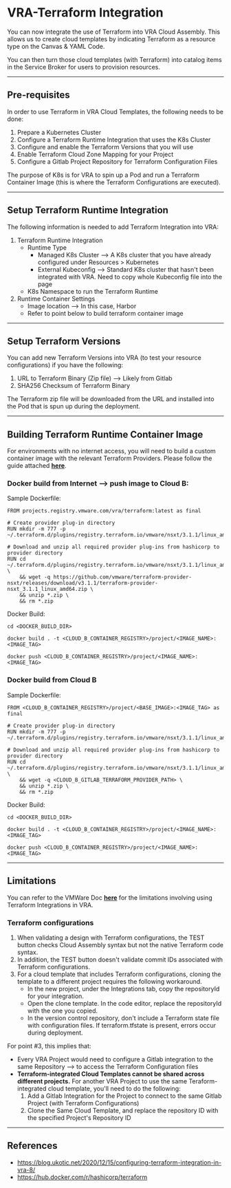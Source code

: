 # **VRA-Terraform Integration**

You can now integrate the use of Terraform into VRA Cloud Assembly. This allows us to create cloud templates by indicating Terraform as a resource type on the Canvas & YAML Code. 

You can then turn those cloud templates (with Terraform) into catalog items in the Service Broker for users to provision resources. 

---
## **Pre-requisites**

In order to use Terraform in VRA Cloud Templates, the following needs to be done: 
1. Prepare a Kubernetes Cluster
2. Configure a Terraform Runtime Integration that uses the K8s Cluster
3. Configure and enable the Terraform Versions that you will use
4. Enable Terraform Cloud Zone Mapping for your Project
5. Configure a Gitlab Project Repository for Terraform Configuration Files

The purpose of K8s is for VRA to spin up a Pod and run a Terraform Container Image (this is where the Terraform Configurations are executed). 

---
## **Setup Terraform Runtime Integration**

The following information is needed to add Terraform Integration into VRA: 
1. Terraform Runtime Integration 
     - Runtime Type
       - Managed K8s Cluster --> A K8s cluster that you have already configured under Resources > Kubernetes
       - External Kubeconfig --> Standard K8s cluster that hasn't been integrated with VRA. Need to copy whole Kubeconfig file into the page 
     - K8s Namespace to run the Terraform Runtime 
2. Runtime Container Settings
      - Image location --> In this case, Harbor
      - Refer to point below to build terraform container image

---
## **Setup Terraform Versions**

You can add new Terraform Versions into VRA (to test your resource configurations) if you have the following: 
1. URL to Terraform Binary (Zip file) --> Likely from Gitlab 
2. SHA256 Checksum of Terraform Binary

The Terraform zip file will be downloaded from the URL and installed into the Pod that is spun up during the deployment. 

---
## **Building Terraform Runtime Container Image**

For environments with no internet access, you will need to build a custom container image with the relevant Terraform Providers. Please follow the guide attached **[here](https://docs.vmware.com/en/vRealize-Automation/8.8/Using-and-Managing-Cloud-Assembly/GUID-FBA52A2A-F34F-4D1B-8247-DA1364C8DB16.html)**.

### **Docker build from Internet --> push image to Cloud B:**

Sample Dockerfile:

    FROM projects.registry.vmware.com/vra/terraform:latest as final

    # Create provider plug-in directory
    RUN mkdir -m 777 -p ~/.terraform.d/plugins/registry.terraform.io/vmware/nsxt/3.1.1/linux_amd64

    # Download and unzip all required provider plug-ins from hashicorp to provider directory
    RUN cd ~/.terraform.d/plugins/registry.terraform.io/vmware/nsxt/3.1.1/linux_amd64 \
        && wget -q https://github.com/vmware/terraform-provider-nsxt/releases/download/v3.1.1/terraform-provider-nsxt_3.1.1_linux_amd64.zip \
        && unzip *.zip \
        && rm *.zip


Docker Build:

    cd <DOCKER_BUILD_DIR>

    docker build . -t <CLOUD_B_CONTAINER_REGISTRY>/project/<IMAGE_NAME>:<IMAGE_TAG>

    docker push <CLOUD_B_CONTAINER_REGISTRY>/project/<IMAGE_NAME>:<IMAGE_TAG>

### **Docker build from Cloud B**

Sample Dockerfile:

    FROM <CLOUD_B_CONTAINER_REGISTRY>/project/<BASE_IMAGE>:<IMAGE_TAG> as final

    # Create provider plug-in directory
    RUN mkdir -m 777 -p ~/.terraform.d/plugins/registry.terraform.io/vmware/nsxt/3.1.1/linux_amd64

    # Download and unzip all required provider plug-ins from hashicorp to provider directory
    RUN cd ~/.terraform.d/plugins/registry.terraform.io/vmware/nsxt/3.1.1/linux_amd64 \
        && wget -q <CLOUD_B_GITLAB_TERRAFORM_PROVIDER_PATH> \
        && unzip *.zip \
        && rm *.zip

Docker Build:

    cd <DOCKER_BUILD_DIR>

    docker build . -t <CLOUD_B_CONTAINER_REGISTRY>/project/<IMAGE_NAME>:<IMAGE_TAG>

    docker push <CLOUD_B_CONTAINER_REGISTRY>/project/<IMAGE_NAME>:<IMAGE_TAG>

---
## **Limitations**

You can refer to the VMWare Doc **[here](https://docs.vmware.com/en/vRealize-Automation/8.8/Using-and-Managing-Cloud-Assembly/GUID-FE4AC633-E1BF-4E52-82DC-D38E90A7006B.html)** for the limitations involving using Terraform Integrations in VRA. 

### **Terraform configurations**
1. When validating a design with Terraform configurations, the TEST button checks Cloud Assembly syntax but not the native Terraform code syntax.
2. In addition, the TEST button doesn't validate commit IDs associated with Terraform configurations.
3. For a cloud template that includes Terraform configurations, cloning the template to a different project requires the following workaround.
     - In the new project, under the Integrations tab, copy the repositoryId for your integration.
     - Open the clone template. In the code editor, replace the repositoryId with the one you copied.
     - In the version control repository, don't include a Terraform state file with configuration files. If terraform.tfstate is present, errors occur during deployment.

For point #3, this implies that: 
- Every VRA Project would need to configure a Gitlab integration to the same Repository --> to access the Terraform Configuration files 
- **Terraform-integrated Cloud Templates cannot be shared across different projects.** For another VRA Project to use the same Teraform-integrated cloud template, you'll need to do the following: 
  1. Add a Gitlab Integration for the Project to connect to the same Gitlab Project (with Terraform Configurations)
  2. Clone the Same Cloud Template, and replace the repository ID with the specified Project's Repository ID



---
## **References**
- https://blog.ukotic.net/2020/12/15/configuring-terraform-integration-in-vra-8/
- https://hub.docker.com/r/hashicorp/terraform